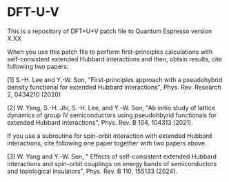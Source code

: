 # DFT-U-V

This is a repository of DFT+U+V patch file to Quantum Espresso version X.XX

When you use this patch file to perform first-principles calculations with self-consistent extended Hubbard interactions and then, obtain results, cite following two papers:

[1] S.-H. Lee and Y.-W. Son, "First-principles approach with a pseudohybrid density functional for extended Hubbard interactions", Phys. Rev. Research 2, 0434210 (2020)

[2] W. Yang, S.-H. Jhi, S.-H. Lee, and Y.-W. Son, "Ab initio study of lattice dynamics of group IV semiconductors using pseudohbyrid functionals for extended Hubbard interactions", Phys. Rev. B 104, 104313 (2021).

If you use a subroutine for spin-orbit interaction with extended Hubbard interactions, cite following one paper together with two papers above. 

[3] W. Yang and Y.-W. Son, " Effects of self-consistent extended Hubbard interactions and spin-orbit couplings on energy bands of semiconductors and topological insulators", Phys. Rev. B 110, 155133 (2024).
